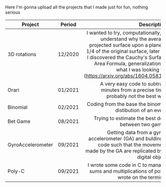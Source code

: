 Here I'm gonna upload all the projects that I made just for fun, nothing serious

| Project       | Period        | Description  |
| ------------- |:-------------:| -----:|
| 3D rotations  | 12/2020 | I wanted to try, computationally, to understand why the average projected surface upon a plane is 1/4 of the original surface, later on I discovered the Cauchy's Surface Area Formula, generalization of what I was looking for (https://arxiv.org/abs/1604.05815) |
| Orari | 01/2021 | A very easy code to subtract minutes from a precise time, probably not the best way |
| Binomial | 02/2021 | Coding from the base the binomial distibution of an event |
| Bet Game | 08/2021 | Trying to estimate the best deal between two games |
| GyroAccelerometer | 09/2021 | Getting data from a gyro-accelerometer (GA) and bulding a code such that the movement made by the GA are replicated by a digital object |
| Poly-C | 09/2021 | I wrote some code in C to manage sums and multiplications of polys wrote on the terminal |
